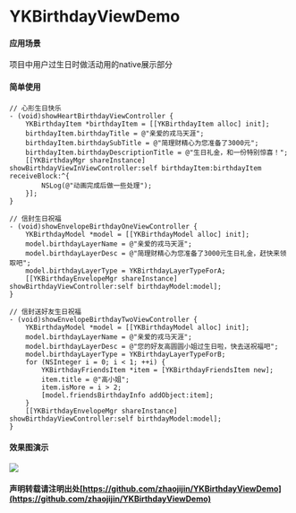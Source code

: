 # YKBirthdayViewDemo

#### 应用场景

项目中用户过生日时做活动用的native展示部分

#### 简单使用

```
// 心形生日快乐
- (void)showHeartBirthdayViewController {
    YKBirthdayItem *birthdayItem = [[YKBirthdayItem alloc] init];
    birthdayItem.birthdayTitle = @"亲爱的戎马天涯";
    birthdayItem.birthdaySubTitle = @"简理财精心为您准备了3000元";
    birthdayItem.birthdayDescriptionTitle = @"生日礼金，和一份特别惊喜！";
    [[YKBirthdayMgr shareInstance] showBirthdayViewInViewController:self birthdayItem:birthdayItem receiveBlock:^{
        NSLog(@"动画完成后做一些处理");
    }];
}

// 信封生日祝福
- (void)showEnvelopeBirthdayOneViewController {
    YKBirthdayModel *model = [[YKBirthdayModel alloc] init];
    model.birthdayLayerName = @"亲爱的戎马天涯";
    model.birthdayLayerDesc = @"简理财精心为您准备了3000元生日礼金，赶快来领取吧";
    model.birthdayLayerType = YKBirthdayLayerTypeForA;
    [[YKBirthdayEnvelopeMgr shareInstance] showBirthdayViewController:self birthdayModel:model];
}

// 信封送好友生日祝福
- (void)showEnvelopeBirthdayTwoViewController {
    YKBirthdayModel *model = [[YKBirthdayModel alloc] init];
    model.birthdayLayerName = @"亲爱的戎马天涯";
    model.birthdayLayerDesc = @"您的好友高圆圆小姐过生日啦，快去送祝福吧";
    model.birthdayLayerType = YKBirthdayLayerTypeForB;
    for (NSInteger i = 0; i < 1; ++i) {
        YKBirthdayFriendsItem *item = [YKBirthdayFriendsItem new];
        item.title = @"高小姐";
        item.isMore = i > 2;
        [model.friendsBirthdayInfo addObject:item];
    }
    [[YKBirthdayEnvelopeMgr shareInstance] showBirthdayViewController:self birthdayModel:model];
}

```
#### 效果图演示

![](https://github.com/zhaojijin/YKBirthdayViewDemo/blob/master/Birthday2.gif)
#### 声明转载请注明出处[https://github.com/zhaojijin/YKBirthdayViewDemo](https://github.com/zhaojijin/YKBirthdayViewDemo)
 

